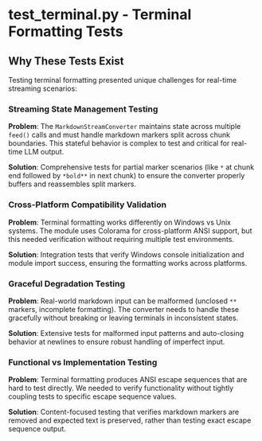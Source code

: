 # test_terminal.py - Terminal Formatting Tests

## Why These Tests Exist

Testing terminal formatting presented unique challenges for real-time streaming scenarios:

### Streaming State Management Testing
**Problem**: The `MarkdownStreamConverter` maintains state across multiple `feed()` calls and must handle markdown markers split across chunk boundaries. This stateful behavior is complex to test and critical for real-time LLM output.

**Solution**: Comprehensive tests for partial marker scenarios (like `*` at chunk end followed by `*bold**` in next chunk) to ensure the converter properly buffers and reassembles split markers.

### Cross-Platform Compatibility Validation
**Problem**: Terminal formatting works differently on Windows vs Unix systems. The module uses Colorama for cross-platform ANSI support, but this needed verification without requiring multiple test environments.

**Solution**: Integration tests that verify Windows console initialization and module import success, ensuring the formatting works across platforms.

### Graceful Degradation Testing
**Problem**: Real-world markdown input can be malformed (unclosed `**` markers, incomplete formatting). The converter needs to handle these gracefully without breaking or leaving terminals in inconsistent states.

**Solution**: Extensive tests for malformed input patterns and auto-closing behavior at newlines to ensure robust handling of imperfect input.

### Functional vs Implementation Testing
**Problem**: Terminal formatting produces ANSI escape sequences that are hard to test directly. We needed to verify functionality without tightly coupling tests to specific escape sequence values.

**Solution**: Content-focused testing that verifies markdown markers are removed and expected text is preserved, rather than testing exact escape sequence output.